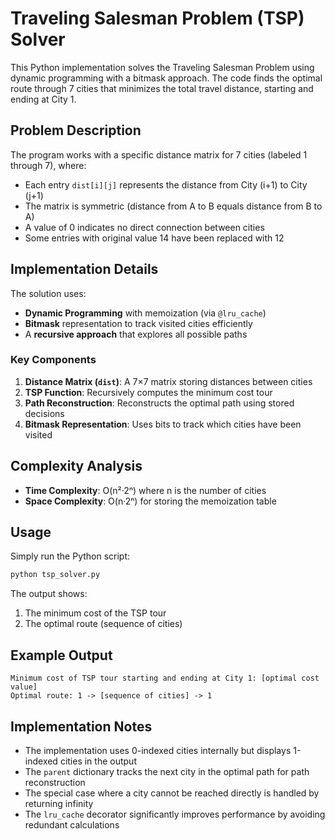 # Traveling Salesman Problem (TSP) Solver

This Python implementation solves the Traveling Salesman Problem using dynamic programming with a bitmask approach. The code finds the optimal route through 7 cities that minimizes the total travel distance, starting and ending at City 1.

## Problem Description

The program works with a specific distance matrix for 7 cities (labeled 1 through 7), where:
- Each entry `dist[i][j]` represents the distance from City (i+1) to City (j+1)
- The matrix is symmetric (distance from A to B equals distance from B to A)
- A value of 0 indicates no direct connection between cities
- Some entries with original value 14 have been replaced with 12

## Implementation Details

The solution uses:
- **Dynamic Programming** with memoization (via `@lru_cache`)
- **Bitmask** representation to track visited cities efficiently
- A **recursive approach** that explores all possible paths

### Key Components

1. **Distance Matrix (`dist`)**: A 7×7 matrix storing distances between cities
2. **TSP Function**: Recursively computes the minimum cost tour
3. **Path Reconstruction**: Reconstructs the optimal path using stored decisions
4. **Bitmask Representation**: Uses bits to track which cities have been visited

## Complexity Analysis

- **Time Complexity**: O(n²·2ⁿ) where n is the number of cities
- **Space Complexity**: O(n·2ⁿ) for storing the memoization table

## Usage

Simply run the Python script:

```bash
python tsp_solver.py
```

The output shows:
1. The minimum cost of the TSP tour
2. The optimal route (sequence of cities)

## Example Output

```
Minimum cost of TSP tour starting and ending at City 1: [optimal cost value]
Optimal route: 1 -> [sequence of cities] -> 1
```

## Implementation Notes

- The implementation uses 0-indexed cities internally but displays 1-indexed cities in the output
- The `parent` dictionary tracks the next city in the optimal path for path reconstruction
- The special case where a city cannot be reached directly is handled by returning infinity
- The `lru_cache` decorator significantly improves performance by avoiding redundant calculations
